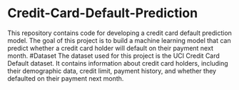 # Credit-Card-Default-Prediction
This repository contains code for developing a credit card default prediction model. The goal of this project is to build a machine learning model that can predict whether a credit card holder will default on their payment next month.
#Dataset
The dataset used for this project is the UCI Credit Card Default dataset. It contains information about credit card holders, including their demographic data, credit limit, payment history, and whether they defaulted on their payment next month.
